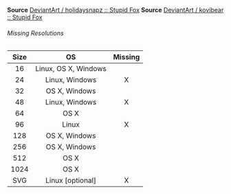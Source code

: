 __Source__ [DeviantArt / holidaysnapz :: Stupid Fox](http://holidaysnapz.deviantart.com/art/StupidFireFox-Icon-Package-159470647)
__Source__ [DeviantArt / kovibear :: Stupid Fox](http://kovibear.deviantart.com/art/StupidFireFox-Icon-Set-159249198)

###### Missing Resolutions
| Size |          OS          | Missing |
|:----:|:--------------------:|:-------:|
|  16  | Linux, OS X, Windows |         |
|  24  |    Linux, Windows    |    X    |
|  32  |     OS X, Windows    |         |
|  48  |    Linux, Windows    |    X    |
|  64  |         OS X         |         |
|  96  |         Linux        |    X    |
|  128 |     OS X, Windows    |         |
|  256 |     OS X, Windows    |         |
|  512 |         OS X         |         |
| 1024 |         OS X         |         |
|  SVG |   Linux [optional]   |    X    |